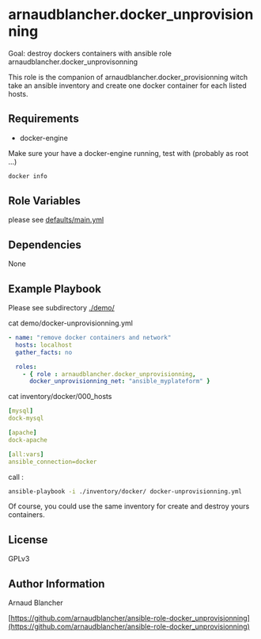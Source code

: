 arnaudblancher.docker_unprovisionning
===================================

Goal: destroy dockers containers with ansible role arnaudblancher.docker_unprovisonning

This role is the companion of arnaudblancher.docker_provisionning witch take an ansible inventory and create one docker container for each listed hosts.


Requirements
------------

- docker-engine

Make sure your have a docker-engine running, test with (probably as root ...)

```bash
docker info
```

Role Variables
--------------

please see [defaults/main.yml](defaults/main.yml)

Dependencies
------------

None

Example Playbook
----------------
Please see subdirectory [./demo/](./demo/)

cat demo/docker-unprovisionning.yml
```yaml
- name: "remove docker containers and network"
  hosts: localhost
  gather_facts: no

  roles:
    - { role : arnaudblancher.docker_unprovisionning,
      docker_unprovisionning_net: "ansible_myplateform" }
```

cat inventory/docker/000_hosts
```yaml
[mysql]
dock-mysql

[apache]
dock-apache

[all:vars]
ansible_connection=docker
```

call :
```bash
ansible-playbook -i ./inventory/docker/ docker-unprovisionning.yml
```

Of course, you could use the same inventory for create and destroy yours containers.

License
-------

GPLv3

Author Information
------------------

Arnaud Blancher

[https://github.com/arnaudblancher/ansible-role-docker_unprovisionning](https://github.com/arnaudblancher/ansible-role-docker_unprovisionning)


